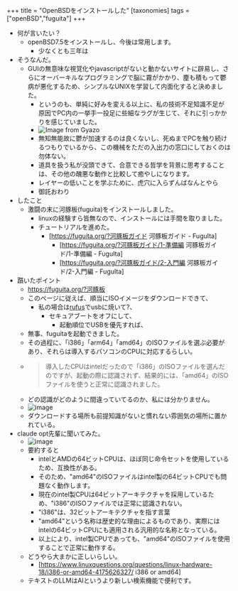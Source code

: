 +++
title = "OpenBSDをインストールした"
[taxonomies] 
    tags = ["openBSD","fuguita"] 
+++
- 何が言いたい？
	- openBSD7.5をインストールし、今後は常用します。
		- 少なくとも三年は
- そうなんだ。
	- GUIの無意味な視覚化やjavascriptがないと動かないサイトに辟易し、さらにオーバーキルなプログラミングで脳に霧がかかり、塵も積もって鬱病が悪化するため、シンプルなUNIXを学習して内面化すると決めました。
    	- というのも、単純に好みを変える以上に、私の技術不足知識不足が原因でPC内の一挙手一投足に些細なラグが生じて、それに引っかかりを感じていました。
      	- ![Image from Gyazo](https://i.gyazo.com/f38b4b317e7b0ec4a466c98130610897.webp)
    	- 無知無能故に鬱が加速するのは良くないし、死ぬまでPCを触り続けるつもりでいるから、この機械をただの入出力の窓口にしておくのは勿体ない。
      	- 道具を扱う私が没頭できて、合意できる哲学を背景に思考することは、その他の醜悪な動作と比較して癒やしになります。
    	- レイヤーの低いことを学ぶために、虎穴に入らずんばなんとやら
    	- 御託おわり
- したこと
	- 激闘の末に河豚板(fuguita)をインストールしました。
		- linuxの経験すら皆無なので、インストールには手間を取りました。
    	- チュートリアルを進めた。
      		- [https://fuguita.org/?河豚板ガイド 河豚板ガイド - FuguIta]
        		- [https://fuguita.org/?河豚板ガイド/1-準備編 河豚板ガイド/1-準備編 - FuguIta]
        		- [https://fuguita.org/?河豚板ガイド/2-入門編 河豚板ガイド/2-入門編 - FuguIta]
- 躓いたポイント
	- https://fuguita.org/?河豚板
	- このページに従えば、順当にISOイメージをダウンロードできて、
		- 私の場合は[rufus](https://rufus.ie/ja/)でusbに焼いて?、
			- セキュアブートをオフにして、
				- 起動順位でUSBを優先すれば、
	- 無事、fuguitaを起動できました。
	- その過程に、「i386」「arm64」「amd64」のISOファイルを選ぶ必要があり、それらは導入するパソコンのCPUに対応するらしい。
	- >導入したCPUはintelだったので「i386」のISOファイルを選んだのですが、起動の際に認識されず、結果的には、「amd64」のISOファイルを使うと正常に認識されました。
	- どの認識がどのように間違っていてるのか、私には分かりません。
	- ![image](https://i.gyazo.com/7f17010650e40f40efb3c379e7547b62.png)
	- ダウンロードする場所も前提知識がないと慣れない雰囲気の場所に置かれている。
- claude opt先輩に聞いてみた。
	- ![image](https://i.gyazo.com/87f633e4f1d6da43ace3b5ecbc367181.png)
	- 要約すると
		- intelとAMDの64ビットCPUは、ほぼ同じ命令セットを使用しているため、互換性がある。
		- そのため、"amd64"のISOファイルはintel製の64ビットCPUでも問題なく動作します。
		- 現在のintel製CPUは64ビットアーキテクチャを採用しているため、"i386"のISOファイルでは正常に認識されない。
		- "i386"は、32ビットアーキテクチャを指す言葉
		- "amd64"という名称は歴史的な理由によるものであり、実際にはintelの64ビットCPUにも適用される汎用的な名称となっている。
		- 以上により、intel製CPUであっても、"amd64"のISOファイルを使用することで正常に動作する。
	- どうやら大まかに正しいらしい。
		- [https://www.linuxquestions.org/questions/linux-hardware-18/i386-or-amd64-4175626327/ i386 or amd64]
 	- テキストのLLMはAIというより新しい検索機能で便利です。